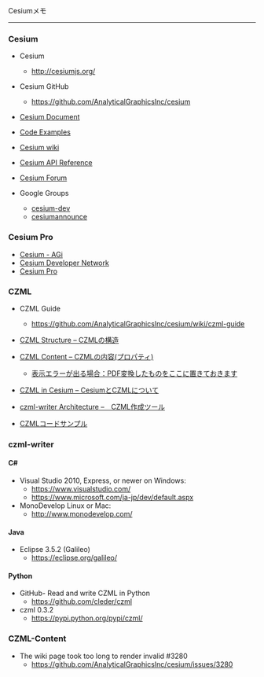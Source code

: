 Cesiumメモ
___________

### Cesium
* Cesium
    - http://cesiumjs.org/
* Cesium GitHub
    - https://github.com/AnalyticalGraphicsInc/cesium

* [Cesium Document](http://cesiumjs.org/tutorials.html)
* [Code Examples](http://cesiumjs.org/Cesium/Apps/Sandcastle/index.html)
* [Cesium wiki](http://git.io/cesium-wiki)
* [Cesium API Reference](http://cesiumjs.org/refdoc.html)
* [Cesium Forum](http://cesiumjs.org/forum.html)
* Google Groups
    - [cesium-dev](https://groups.google.com/forum/#!forum/cesium-dev)
    - [cesiumannounce](https://groups.google.com/forum/#!forum/cesiumannounce)

### Cesium Pro
* [Cesium - AGi ](https://cesium.agi.com/)
* [Cesium Developer Network](https://cesium.agi.com/products/cesium-developer-network/default.aspx)
* [Cesium Pro](https://www.agi.com/products/cesium-pro/default.aspx)


### CZML
* CZML Guide
    - https://github.com/AnalyticalGraphicsInc/cesium/wiki/czml-guide

* [CZML Structure – CZMLの構造](https://github.com/AnalyticalGraphicsInc/cesium/wiki/CZML-Structure)
* [CZML Content – CZMLの内容(プロパティ)](https://github.com/AnalyticalGraphicsInc/cesium/wiki/CZML-Content)
    - [表示エラーが出る場合：PDF変換したものをここに置きておきます](https://www.dropbox.com/s/vrchdft6abf73kd/czml-contents.pdf?dl=0)
* [CZML in Cesium – CesiumとCZMLについて](https://github.com/AnalyticalGraphicsInc/cesium/wiki/CZML-in-Cesium)
* [czml-writer Architecture –　CZML作成ツール](https://github.com/AnalyticalGraphicsInc/czml-writer/wiki)
* [CZMLコードサンプル](http://cesiumjs.org/Cesium/Apps/Sandcastle/index.html?src=CZML%20Billboard%20and%20Label.html&label=CZML)

### czml-writer

#### C#

* Visual Studio 2010, Express, or newer on Windows:
    - https://www.visualstudio.com/
    - https://www.microsoft.com/ja-jp/dev/default.aspx
*  MonoDevelop Linux or Mac:
    - http://www.monodevelop.com/

#### Java

* Eclipse 3.5.2 (Galileo)
    - https://eclipse.org/galileo/

#### Python
* GitHub- Read and write CZML in Python
    - https://github.com/cleder/czml
* czml 0.3.2
    - https://pypi.python.org/pypi/czml/

### CZML-Content

* The wiki page took too long to render invalid #3280
  - https://github.com/AnalyticalGraphicsInc/cesium/issues/3280
